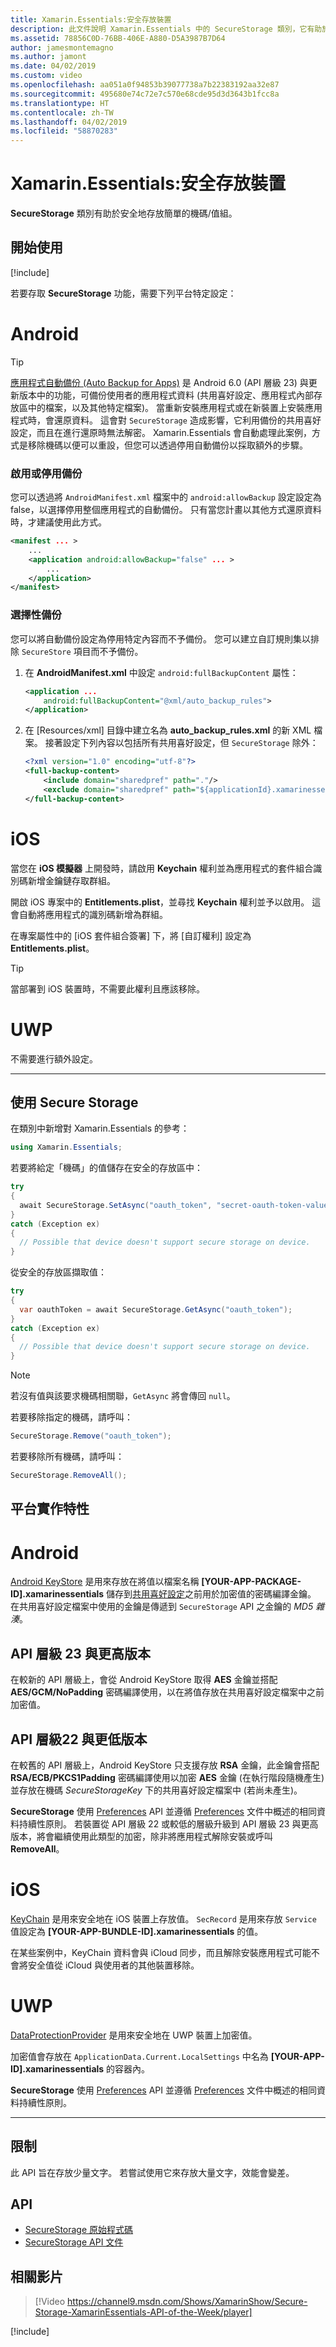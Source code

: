 ```yaml
---
title: Xamarin.Essentials:安全存放裝置
description: 此文件說明 Xamarin.Essentials 中的 SecureStorage 類別，它有助於安全地存放簡單的機碼/值組。 此文件討論如何使用該類別、平台實作特性與限制。
ms.assetid: 78856C0D-76BB-406E-A880-D5A3987B7D64
author: jamesmontemagno
ms.author: jamont
ms.date: 04/02/2019
ms.custom: video
ms.openlocfilehash: aa051a0f94853b39077738a7b22383192aa32e87
ms.sourcegitcommit: 495680e74c72e7c570e68cde95d3d3643b1fcc8a
ms.translationtype: HT
ms.contentlocale: zh-TW
ms.lasthandoff: 04/02/2019
ms.locfileid: "58870283"
---
```

# <a name="xamarinessentials-secure-storage"></a>Xamarin.Essentials:安全存放裝置

**SecureStorage** 類別有助於安全地存放簡單的機碼/值組。

## <a name="get-started"></a>開始使用

[!include[](~/essentials/includes/get-started.md)]

若要存取 **SecureStorage** 功能，需要下列平台特定設定：

# [<a name="android"></a>Android](#tab/android)

> [!TIP]
> [應用程式自動備份 (Auto Backup for Apps)](https://developer.android.com/guide/topics/data/autobackup) 是 Android 6.0 (API 層級 23) 與更新版本中的功能，可備份使用者的應用程式資料 (共用喜好設定、應用程式內部存放區中的檔案，以及其他特定檔案)。 當重新安裝應用程式或在新裝置上安裝應用程式時，會還原資料。 這會對 `SecureStorage` 造成影響，它利用備份的共用喜好設定，而且在進行還原時無法解密。 Xamarin.Essentials 會自動處理此案例，方式是移除機碼以便可以重設，但您可以透過停用自動備份以採取額外的步驟。

### <a name="enable-or-disable-backup"></a>啟用或停用備份
您可以透過將 `AndroidManifest.xml` 檔案中的 `android:allowBackup` 設定設定為 false，以選擇停用整個應用程式的自動備份。 只有當您計畫以其他方式還原資料時，才建議使用此方式。

```xml
<manifest ... >
    ...
    <application android:allowBackup="false" ... >
        ...
    </application>
</manifest>
```

### <a name="selective-backup"></a>選擇性備份
您可以將自動備份設定為停用特定內容而不予備份。 您可以建立自訂規則集以排除 `SecureStore` 項目而不予備份。

1. 在 **AndroidManifest.xml** 中設定 `android:fullBackupContent` 屬性：

    ```xml
    <application ...
        android:fullBackupContent="@xml/auto_backup_rules">
    </application>
    ```

2. 在 [Resources/xml] 目錄中建立名為 **auto_backup_rules.xml** 的新 XML 檔案。 接著設定下列內容以包括所有共用喜好設定，但 `SecureStorage` 除外：

    ```xml
    <?xml version="1.0" encoding="utf-8"?>
    <full-backup-content>
        <include domain="sharedpref" path="."/>
        <exclude domain="sharedpref" path="${applicationId}.xamarinessentials.xml"/>
    </full-backup-content>
    ```

# [<a name="ios"></a>iOS](#tab/ios)

當您在 **iOS 模擬器** 上開發時，請啟用 **Keychain** 權利並為應用程式的套件組合識別碼新增金鑰鏈存取群組。 

開啟 iOS 專案中的 **Entitlements.plist**，並尋找 **Keychain** 權利並予以啟用。 這會自動將應用程式的識別碼新增為群組。

在專案屬性中的 [iOS 套件組合簽署] 下，將 [自訂權利] 設定為 **Entitlements.plist**。

> [!TIP]
> 當部署到 iOS 裝置時，不需要此權利且應該移除。

# [<a name="uwp"></a>UWP](#tab/uwp)

不需要進行額外設定。

-----

## <a name="using-secure-storage"></a>使用 Secure Storage

在類別中新增對 Xamarin.Essentials 的參考：

```csharp
using Xamarin.Essentials;
```

若要將給定「機碼」的值儲存在安全的存放區中：

```csharp
try
{
  await SecureStorage.SetAsync("oauth_token", "secret-oauth-token-value");
}
catch (Exception ex)
{
  // Possible that device doesn't support secure storage on device.
}
```

從安全的存放區擷取值：

```csharp
try
{
  var oauthToken = await SecureStorage.GetAsync("oauth_token");
}
catch (Exception ex)
{
  // Possible that device doesn't support secure storage on device.
}
```

> [!NOTE]
> 若沒有值與該要求機碼相關聯，`GetAsync` 將會傳回 `null`。

若要移除指定的機碼，請呼叫：

```csharp
SecureStorage.Remove("oauth_token");
```

若要移除所有機碼，請呼叫：

```csharp
SecureStorage.RemoveAll();
```


## <a name="platform-implementation-specifics"></a>平台實作特性

# [<a name="android"></a>Android](#tab/android)

[Android KeyStore](https://developer.android.com/training/articles/keystore.html) 是用來存放在將值以檔案名稱 **[YOUR-APP-PACKAGE-ID].xamarinessentials** 儲存到[共用喜好設定](https://developer.android.com/training/data-storage/shared-preferences.html)之前用於加密值的密碼編譯金鑰。  在共用喜好設定檔案中使用的金鑰是傳遞到 `SecureStorage` API 之金鑰的 _MD5 雜湊_。

## <a name="api-level-23-and-higher"></a>API 層級 23 與更高版本

在較新的 API 層級上，會從 Android KeyStore 取得 **AES** 金鑰並搭配 **AES/GCM/NoPadding** 密碼編譯使用，以在將值存放在共用喜好設定檔案中之前加密值。

## <a name="api-level-22-and-lower"></a>API 層級22 與更低版本

在較舊的 API 層級上，Android KeyStore 只支援存放 **RSA** 金鑰，此金鑰會搭配 **RSA/ECB/PKCS1Padding** 密碼編譯使用以加密 **AES** 金鑰 (在執行階段隨機產生) 並存放在機碼 _SecureStorageKey_ 下的共用喜好設定檔案中 (若尚未產生)。

**SecureStorage** 使用 [Preferences](preferences.md) API 並遵循 [Preferences](preferences.md#persistence) 文件中概述的相同資料持續性原則。 若裝置從 API 層級 22 或較低的層級升級到 API 層級 23 與更高版本，將會繼續使用此類型的加密，除非將應用程式解除安裝或呼叫 **RemoveAll**。

# [<a name="ios"></a>iOS](#tab/ios)

[KeyChain](xref:Security.SecKeyChain) 是用來安全地在 iOS 裝置上存放值。  `SecRecord` 是用來存放 `Service` 值設定為 **[YOUR-APP-BUNDLE-ID].xamarinessentials** 的值。

在某些案例中，KeyChain 資料會與 iCloud 同步，而且解除安裝應用程式可能不會將安全值從 iCloud 與使用者的其他裝置移除。

# [<a name="uwp"></a>UWP](#tab/uwp)

[DataProtectionProvider](https://docs.microsoft.com/uwp/api/windows.security.cryptography.dataprotection.dataprotectionprovider) 是用來安全地在 UWP 裝置上加密值。

加密值會存放在 `ApplicationData.Current.LocalSettings` 中名為 **[YOUR-APP-ID].xamarinessentials** 的容器內。

**SecureStorage** 使用 [Preferences](preferences.md) API 並遵循 [Preferences](preferences.md#persistence) 文件中概述的相同資料持續性原則。

-----

## <a name="limitations"></a>限制

此 API 旨在存放少量文字。  若嘗試使用它來存放大量文字，效能會變差。

## <a name="api"></a>API

- [SecureStorage 原始程式碼](https://github.com/xamarin/Essentials/tree/master/Xamarin.Essentials/SecureStorage)
- [SecureStorage API 文件](xref:Xamarin.Essentials.SecureStorage)

## <a name="related-video"></a>相關影片

> [!Video https://channel9.msdn.com/Shows/XamarinShow/Secure-Storage-XamarinEssentials-API-of-the-Week/player]

[!include[](~/essentials/includes/xamarin-show-essentials.md)]
